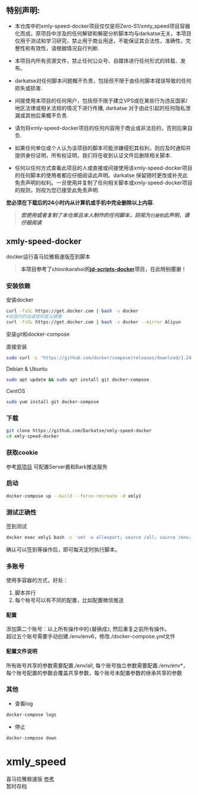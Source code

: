 ## 特别声明: 
* 本仓库中的xmly-speed-docker项目仅仅是将Zero-S1/xmly_speed项目容器化而成，原项目中涉及的任何解锁和解密分析脚本均与darkatse无关。本项目仅用于测试和学习研究，禁止用于商业用途，不能保证其合法性，准确性，完整性和有效性，请根据情况自行判断.

* 本项目内所有资源文件，禁止任何公众号、自媒体进行任何形式的转载、发布。

* darkatse对任何脚本问题概不负责，包括但不限于由任何脚本错误导致的任何损失或损害.

* 间接使用本项目的任何用户，包括但不限于建立VPS或在某些行为违反国家/地区法律或相关法规的情况下进行传播, darkatse 对于由此引起的任何隐私泄漏或其他后果概不负责.

* 请勿将xmly-speed-docker项目的任何内容用于商业或非法目的，否则后果自负.

* 如果任何单位或个人认为该项目的脚本可能涉嫌侵犯其权利，则应及时通知并提供身份证明，所有权证明，我们将在收到认证文件后删除相关脚本.

* 任何以任何方式查看此项目的人或直接或间接使用该xmly-speed-docker项目的任何脚本的使用者都应仔细阅读此声明。darkatse 保留随时更改或补充此免责声明的权利。一旦使用并复制了任何相关脚本或xmly-speed-docker项目的规则，则视为您已接受此免责声明.

 **您必须在下载后的24小时内从计算机或手机中完全删除以上内容.**  </br>
> ***您使用或者复制了本仓库且本人制作的任何脚本，则视为`已接受`此声明，请仔细阅读*** 
  
  
## xmly-speed-docker
docker运行喜马拉雅极速版签到脚本  
>  **本项目参考了chinnkarahoi的[jd-scripts-docker](https://github.com/chinnkarahoi/jd-scripts-docker)项目，在此特别感谢！**

### 安装依赖
安装docker
```sh
curl -fsSL https://get.docker.com | bash -s docker
#在国内的话请用阿里云镜像
curl -fsSL https://get.docker.com | bash -s docker --mirror Aliyun
```
安装git和docker-compose

直接安装
```sh
sudo curl -L "https://github.com/docker/compose/releases/download/1.24.1/docker-compose-$(uname -s)-$(uname -m)" -o /usr/local/bin/docker-compose
```

Debian & Ubuntu
```sh
sudo apt update && sudo apt install git docker-compose
```

CentOS
```sh
sudo yum install git docker-compose
```
### 下载
```sh
git clone https://github.com/Darkatse/xmly-speed-docker
cd xmly-speed-docker
```
### 获取cookie
参考[原项目](https://github.com/Zero-S1/xmly_speed/blob/master/xmly_speed.md)
可配置Server酱和Bark推送服务

### 启动
```sh
docker-compose up --build --force-recreate -d xmly1
```
### 测试正确性
签到测试
```sh
docker exec xmly1 bash -c 'set -o allexport; source /all; source /env;  cd /xmly_speed; python3 xmly_speed.py'
```
确认可以签到等操作后，即可每天定时执行脚本。

### 多账号
使用多容器的方式，好处：
1. 脚本并行
2. 每个账号可以有不同的配置，比如配置微信推送
#### 配置
添加第二个账号：以上所有操作中的`1`替换成`2`, 然后重复之前所有操作。  
超过五个账号需要手动创建./env/env6，修改./docker-compose.yml文件
#### 配置文件说明
所有账号共享的参数需要配置./env/all, 每个账号独立参数需要配置./env/env*，  
每个账号配置的参数会覆盖共享参数，每个账号未配置参数的继承共享的参数

### 其他
- 查看log
```sh
docker-compose logs
```
- 停止
```sh
docker-compose down
```



# xmly_speed
喜马拉雅极速版
[参考](https://github.com/Zero-S1/xmly_speed/blob/master/xmly_speed.md)      
暂时存档
